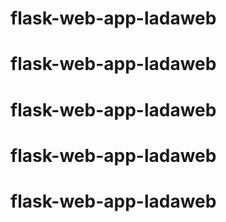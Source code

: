 # flask-web-app-ladaweb
# flask-web-app-ladaweb
# flask-web-app-ladaweb
# flask-web-app-ladaweb
# flask-web-app-ladaweb
